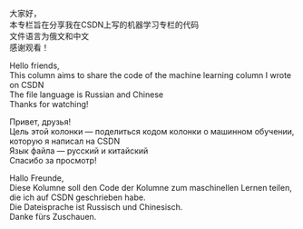 大家好，    
本专栏旨在分享我在CSDN上写的机器学习专栏的代码    
文件语言为俄文和中文    
感谢观看！    

Hello friends,   
This column aims to share the code of the machine learning column I wrote on CSDN   
The file language is Russian and Chinese   
Thanks for watching!   

Привет, друзья!   
Цель этой колонки — поделиться кодом колонки о машинном обучении, которую я написал на CSDN   
Язык файла — русский и китайский   
Спасибо за просмотр!   
   
Hallo Freunde,   
Diese Kolumne soll den Code der Kolumne zum maschinellen Lernen teilen, die ich auf CSDN geschrieben habe.   
Die Dateisprache ist Russisch und Chinesisch.   
Danke fürs Zuschauen.   
